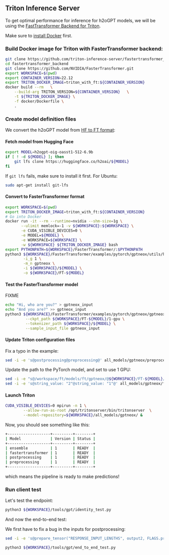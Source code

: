 ## Triton Inference Server

To get optimal performance for inference for h2oGPT models, we will be using the [FastTransformer Backend for Triton](https://github.com/triton-inference-server/fastertransformer_backend/).

Make sure to [install Docker](INSTALL-DOCKER.md) first.

### Build Docker image for Triton with FasterTransformer backend:

```bash
git clone https://github.com/triton-inference-server/fastertransformer_backend.git
cd fastertransformer_backend
git clone https://github.com/NVIDIA/FasterTransformer.git
export WORKSPACE=$(pwd)
export CONTAINER_VERSION=22.12
export TRITON_DOCKER_IMAGE=triton_with_ft:${CONTAINER_VERSION}
docker build --rm   \
    --build-arg TRITON_VERSION=${CONTAINER_VERSION}   \
    -t ${TRITON_DOCKER_IMAGE} \
    -f docker/Dockerfile \
    .
```

### Create model definition files

We convert the h2oGPT model from [HF to FT format](https://github.com/NVIDIA/FasterTransformer/pull/569):

####  Fetch model from Hugging Face
```bash
export MODEL=h2ogpt-oig-oasst1-512-6.9b
if [ ! -d ${MODEL} ]; then
    git lfs clone https://huggingface.co/h2oai/${MODEL}
fi
```
If `git lfs` fails, make sure to install it first. For Ubuntu:
```bash
sudo apt-get install git-lfs
```

####  Convert to FasterTransformer format

```bash
export WORKSPACE=$(pwd)
export TRITON_DOCKER_IMAGE=triton_with_ft:${CONTAINER_VERSION}
# Go into Docker
docker run -it --rm --runtime=nvidia --shm-size=1g \
       --ulimit memlock=-1 -v ${WORKSPACE}:${WORKSPACE} \
       -e CUDA_VISIBLE_DEVICES=0 \
       -e MODEL=${MODEL} \
       -e WORKSPACE=${WORKSPACE} \
       -w ${WORKSPACE} ${TRITON_DOCKER_IMAGE} bash
export PYTHONPATH=${WORKSPACE}/FasterTransformer/:$PYTHONPATH
python3 ${WORKSPACE}/FasterTransformer/examples/pytorch/gptneox/utils/huggingface_gptneox_convert.py \
        -i_g 1 \
        -m_n gptneox \
        -i ${WORKSPACE}/${MODEL} \
        -o ${WORKSPACE}/FT-${MODEL}
```

####  Test the FasterTransformer model

FIXME
```bash
echo "Hi, who are you?" > gptneox_input
echo "And you are?" >> gptneox_input
python3 ${WORKSPACE}/FasterTransformer/examples/pytorch/gptneox/gptneox_example.py \
         --ckpt_path ${WORKSPACE}/FT-${MODEL}/1-gpu \
         --tokenizer_path ${WORKSPACE}/${MODEL} \
         --sample_input_file gptneox_input
```

#### Update Triton configuration files

Fix a typo in the example:
```bash
sed -i -e 's@postprocessing@preprocessing@' all_models/gptneox/preprocessing/config.pbtxt
```

Update the path to the PyTorch model, and set to use 1 GPU:
```bash
sed -i -e "s@/workspace/ft/models/ft/gptneox/@${WORKSPACE}/FT-${MODEL}/1-gpu@" all_models/gptneox/fastertransformer/config.pbtxt
sed -i -e 's@string_value: "2"@string_value: "1"@' all_models/gptneox/fastertransformer/config.pbtxt
```

#### Launch Triton

```bash
CUDA_VISIBLE_DEVICES=0 mpirun -n 1 \
        --allow-run-as-root /opt/tritonserver/bin/tritonserver  \
        --model-repository=${WORKSPACE}/all_models/gptneox/ &
```

Now, you should see something like this:
```bash
+-------------------+---------+--------+
| Model             | Version | Status |
+-------------------+---------+--------+
| ensemble          | 1       | READY  |
| fastertransformer | 1       | READY  |
| postprocessing    | 1       | READY  |
| preprocessing     | 1       | READY  |
+-------------------+---------+--------+
```
which means the pipeline is ready to make predictions!

### Run client test

Let's test the endpoint:
```bash
python3 ${WORKSPACE}/tools/gpt/identity_test.py
```

And now the end-to-end test:

We first have to fix a bug in the inputs for postprocessing:
```bash
sed -i -e 's@prepare_tensor("RESPONSE_INPUT_LENGTHS", output2, FLAGS.protocol)@prepare_tensor("sequence_length", output1, FLAGS.protocol)@' ${WORKSPACE}/tools/gpt/end_to_end_test.py
```

```bash
python3 ${WORKSPACE}/tools/gpt/end_to_end_test.py
```


